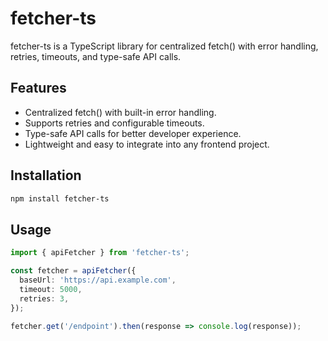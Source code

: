 # fetcher-ts

fetcher-ts is a TypeScript library for centralized fetch() with error handling, retries, timeouts, and type-safe API calls.

## Features

- Centralized fetch() with built-in error handling.
- Supports retries and configurable timeouts.
- Type-safe API calls for better developer experience.
- Lightweight and easy to integrate into any frontend project.

## Installation

```bash
npm install fetcher-ts
```

## Usage

```typescript
import { apiFetcher } from 'fetcher-ts';

const fetcher = apiFetcher({
  baseUrl: 'https://api.example.com',
  timeout: 5000,
  retries: 3,
});

fetcher.get('/endpoint').then(response => console.log(response));
```
